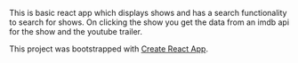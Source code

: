This is basic react app which displays shows and has a search functionality to search for shows. On clicking the show you get the data from an imdb api for the show and the youtube trailer.

This project was bootstrapped with [Create React App](https://github.com/facebook/create-react-app).

